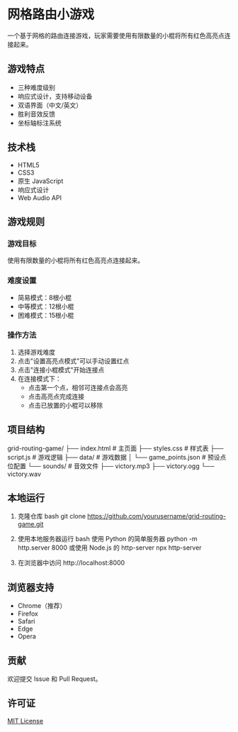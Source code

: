 # 网格路由小游戏

一个基于网格的路由连接游戏，玩家需要使用有限数量的小棍将所有红色高亮点连接起来。

## 游戏特点

- 三种难度级别
- 响应式设计，支持移动设备
- 双语界面（中文/英文）
- 胜利音效反馈
- 坐标轴标注系统

## 技术栈

- HTML5
- CSS3
- 原生 JavaScript
- 响应式设计
- Web Audio API

## 游戏规则

### 游戏目标
使用有限数量的小棍将所有红色高亮点连接起来。

### 难度设置
- 简易模式：8根小棍
- 中等模式：12根小棍
- 困难模式：15根小棍

### 操作方法
1. 选择游戏难度
2. 点击"设置高亮点模式"可以手动设置红点
3. 点击"连接小棍模式"开始连接点
4. 在连接模式下：
   - 点击第一个点，相邻可连接点会高亮
   - 点击高亮点完成连接
   - 点击已放置的小棍可以移除

## 项目结构 

grid-routing-game/
├── index.html # 主页面
├── styles.css # 样式表
├── script.js # 游戏逻辑
├── data/ # 游戏数据
│ └── game_points.json # 预设点位配置
└── sounds/ # 音效文件
├── victory.mp3
├── victory.ogg
└── victory.wav


## 本地运行

1. 克隆仓库
bash
git clone https://github.com/yourusername/grid-routing-game.git

2. 使用本地服务器运行
bash
使用 Python 的简单服务器
python -m http.server 8000
或使用 Node.js 的 http-server
npx http-server

3. 在浏览器中访问
http://localhost:8000


## 浏览器支持

- Chrome（推荐）
- Firefox
- Safari
- Edge
- Opera

## 贡献

欢迎提交 Issue 和 Pull Request。

## 许可证

[MIT License](LICENSE)